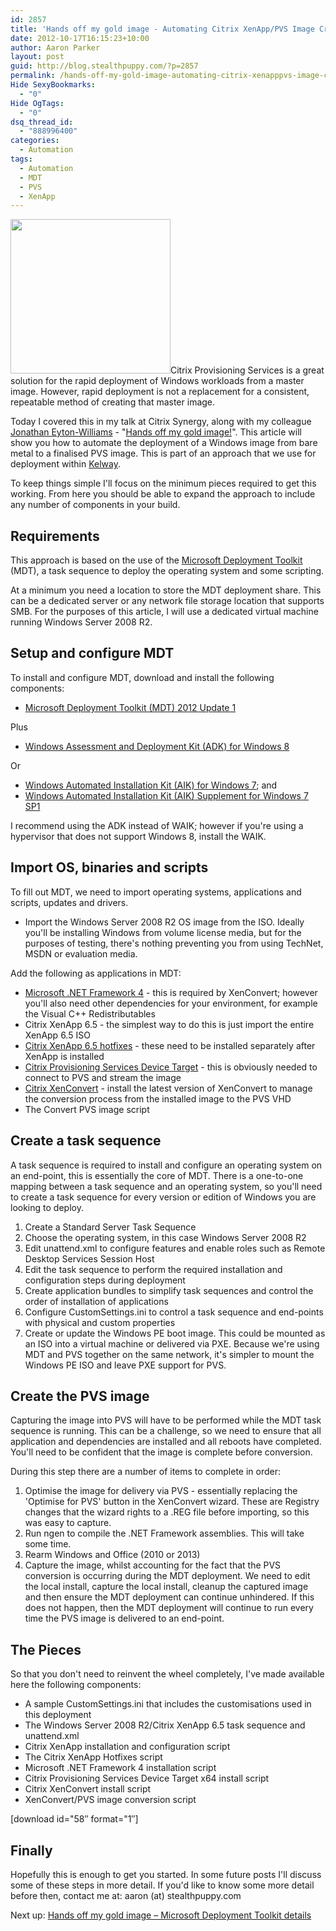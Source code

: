 ```yaml
---
id: 2857
title: 'Hands off my gold image - Automating Citrix XenApp/PVS Image Creation'
date: 2012-10-17T16:15:23+10:00
author: Aaron Parker
layout: post
guid: http://blog.stealthpuppy.com/?p=2857
permalink: /hands-off-my-gold-image-automating-citrix-xenapppvs-image-creation/
Hide SexyBookmarks:
  - "0"
Hide OgTags:
  - "0"
dsq_thread_id:
  - "888996400"
categories:
  - Automation
tags:
  - Automation
  - MDT
  - PVS
  - XenApp
---
```

<img class="alignright size-full wp-image-2861" title="hands-off" src="{{site.baseurl}}.com/media/2012/10/hands-off.png" alt="" width="256" height="247" srcset="{{site.baseurl}}.com/media/2012/10/hands-off.png 256w, {{site.baseurl}}.com/media/2012/10/hands-off-150x144.png 150w" sizes="(max-width: 256px) 100vw, 256px" />Citrix Provisioning Services is a great solution for the rapid deployment of Windows workloads from a master image. However, rapid deployment is not a replacement for a consistent, repeatable method of creating that master image.

Today I covered this in my talk at Citrix Synergy, along with my colleague [Jonathan Eyton-Williams](https://twitter.com/jonathanew) - "[Hands off my gold image!](https://citrix.g2planet.com/synergybarcelona2012/public_session_view.php?agenda_session_id=191&conference=synergy)". This article will show you how to automate the deployment of a Windows image from bare metal to a finalised PVS image. This is part of an approach that we use for deployment within [Kelway](http://www.kelway.co.uk).

To keep things simple I'll focus on the minimum pieces required to get this working. From here you should be able to expand the approach to include any number of components in your build.

## Requirements

This approach is based on the use of the [Microsoft Deployment Toolkit](http://technet.microsoft.com/en-us/solutionaccelerators/dd407791.aspx) (MDT), a task sequence to deploy the operating system and some scripting.

At a minimum you need a location to store the MDT deployment share. This can be a dedicated server or any network file storage location that supports SMB. For the purposes of this article, I will use a dedicated virtual machine running Windows Server 2008 R2.

## Setup and configure MDT

To install and configure MDT, download and install the following components:

  * [Microsoft Deployment Toolkit (MDT) 2012 Update 1](http://www.microsoft.com/en-us/download/details.aspx?id=25175)

Plus

  * [Windows Assessment and Deployment Kit (ADK) for Windows 8](http://www.microsoft.com/en-us/download/details.aspx?id=30652)

Or

  * [Windows Automated Installation Kit (AIK) for Windows 7](http://www.microsoft.com/en-us/download/details.aspx?id=5753); and
  * [Windows Automated Installation Kit (AIK) Supplement for Windows 7 SP1](http://www.microsoft.com/en-us/download/details.aspx?id=5188)

I recommend using the ADK instead of WAIK; however if you're using a hypervisor that does not support Windows 8, install the WAIK.

## Import OS, binaries and scripts

To fill out MDT, we need to import operating systems, applications and scripts, updates and drivers.

  * Import the Windows Server 2008 R2 OS image from the ISO. Ideally you'll be installing Windows from volume license media, but for the purposes of testing, there's nothing preventing you from using TechNet, MSDN or evaluation media.

Add the following as applications in MDT:

  * [Microsoft .NET Framework 4](http://www.microsoft.com/en-us/download/details.aspx?id=17718) - this is required by XenConvert; however you'll also need other dependencies for your environment, for example the Visual C++ Redistributables
  * Citrix XenApp 6.5 - the simplest way to do this is just import the entire XenApp 6.5 ISO
  * [Citrix XenApp 6.5 hotfixes](http://support.citrix.com/product/xa/v6.5_2008r2/) - these need to be installed separately after XenApp is installed
  * [Citrix Provisioning Services Device Target](http://support.citrix.com/article/CTX133349) - this is obviously needed to connect to PVS and stream the image
  * [Citrix XenConvert](http://www.citrix.com/downloads/xenserver/tools/conversion.html) - install the latest version of XenConvert to manage the conversion process from the installed image to the PVS VHD
  * The Convert PVS image script

## Create a task sequence

A task sequence is required to install and configure an operating system on an end-point, this is essentially the core of MDT. There is a one-to-one mapping between a task sequence and an operating system, so you'll need to create a task sequence for every version or edition of Windows you are looking to deploy.

  1. Create a Standard Server Task Sequence
  2. Choose the operating system, in this case Windows Server 2008 R2
  3. Edit unattend.xml to configure features and enable roles such as Remote Desktop Services Session Host
  4. Edit the task sequence to perform the required installation and configuration steps during deployment
  5. Create application bundles to simplify task sequences and control the order of installation of applications
  6. Configure CustomSettings.ini to control a task sequence and end-points with physical and custom properties
  7. Create or update the Windows PE boot image. This could be mounted as an ISO into a virtual machine or delivered via PXE. Because we're using MDT and PVS together on the same network, it's simpler to mount the Windows PE ISO and leave PXE support for PVS.

## Create the PVS image

Capturing the image into PVS will have to be performed while the MDT task sequence is running. This can be a challenge, so we need to ensure that all application and dependencies are installed and all reboots have completed. You'll need to be confident that the image is complete before conversion.

During this step there are a number of items to complete in order:

  1. Optimise the image for delivery via PVS - essentially replacing the 'Optimise for PVS' button in the XenConvert wizard. These are Registry changes that the wizard rights to a .REG file before importing, so this was easy to capture.
  2. Run ngen to compile the .NET Framework assemblies. This will take some time.
  3. Rearm Windows and Office (2010 or 2013)
  4. Capture the image, whilst accounting for the fact that the PVS conversion is occurring during the MDT deployment. We need to edit the local install, capture the local install, cleanup the captured image and then ensure the MDT deployment can continue unhindered. If this does not happen, then the MDT deployment will continue to run every time the PVS image is delivered to an end-point.

## The Pieces

So that you don't need to reinvent the wheel completely, I've made available here the following components:

  * A sample CustomSettings.ini that includes the customisations used in this deployment
  * The Windows Server 2008 R2/Citrix XenApp 6.5 task sequence and unattend.xml
  * Citrix XenApp installation and configuration script
  * The Citrix XenApp Hotfixes script
  * Microsoft .NET Framework 4 installation script
  * Citrix Provisioning Services Device Target x64 install script
  * Citrix XenConvert install script
  * XenConvert/PVS image conversion script

<p class="important">
  [download id="58&#8243; format="1&#8243;]
</p>

## Finally

Hopefully this is enough to get you started. In some future posts I'll discuss some of these steps in more detail. If you'd like to know some more detail before then, contact me at: aaron (at) stealthpuppy.com

Next up: [Hands off my gold image – Microsoft Deployment Toolkit details]({{site.baseurl}}/deployment/hands-off-my-gold-image-microsoft-deployment-toolkit-details/)